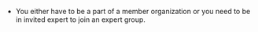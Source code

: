 * You either have to be a part of a member organization or you need to be in
  invited expert to join an expert group.
